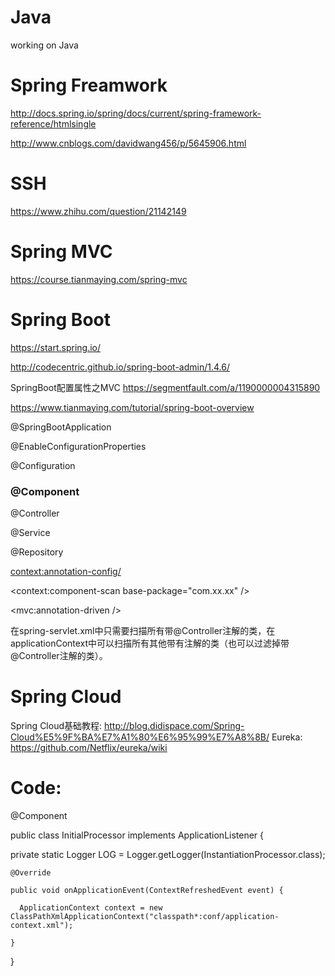 # Java
working on Java

# Spring Freamwork
http://docs.spring.io/spring/docs/current/spring-framework-reference/htmlsingle

http://www.cnblogs.com/davidwang456/p/5645906.html
# SSH
https://www.zhihu.com/question/21142149
# Spring MVC
https://course.tianmaying.com/spring-mvc
# Spring Boot
https://start.spring.io/

http://codecentric.github.io/spring-boot-admin/1.4.6/

SpringBoot配置属性之MVC https://segmentfault.com/a/1190000004315890

https://www.tianmaying.com/tutorial/spring-boot-overview

@SpringBootApplication

@EnableConfigurationProperties

@Configuration

### @Component
@Controller

@Service

@Repository 

<context:annotation-config/>

<context:component-scan base-package="com.xx.xx" /> 

<mvc:annotation-driven />

在spring-servlet.xml中只需要扫描所有带@Controller注解的类，在applicationContext中可以扫描所有其他带有注解的类（也可以过滤掉带@Controller注解的类）。
# Spring Cloud
Spring Cloud基础教程: http://blog.didispace.com/Spring-Cloud%E5%9F%BA%E7%A1%80%E6%95%99%E7%A8%8B/
Eureka: https://github.com/Netflix/eureka/wiki
# Code:

@Component

public class InitialProcessor implements ApplicationListener<ContextRefreshedEvent> {
   
   private static Logger LOG = Logger.getLogger(InstantiationProcessor.class);
    
    @Override
    
    public void onApplicationEvent(ContextRefreshedEvent event) {
      
      ApplicationContext context = new ClassPathXmlApplicationContext("classpath*:conf/application-context.xml");
    
    }

}

